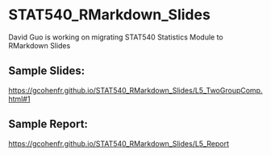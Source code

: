 # STAT540_RMarkdown_Slides

David Guo is working on migrating STAT540 Statistics Module to RMarkdown Slides

## Sample Slides:
https://gcohenfr.github.io/STAT540_RMarkdown_Slides/L5_TwoGroupComp.html#1

## Sample Report:
https://gcohenfr.github.io/STAT540_RMarkdown_Slides/L5_Report
